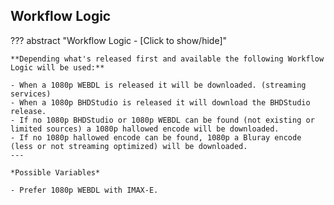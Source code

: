 <!-- markdownlint-disable MD041-->
## Workflow Logic

??? abstract "Workflow Logic - [Click to show/hide]"

    **Depending what's released first and available the following Workflow Logic will be used:**

    - When a 1080p WEBDL is released it will be downloaded. (streaming services)
    - When a 1080p BHDStudio is released it will download the BHDStudio release.
    - If no 1080p BHDStudio or 1080p WEBDL can be found (not existing or limited sources) a 1080p hallowed encode will be downloaded.
    - If no 1080p hallowed encode can be found, 1080p a Bluray encode (less or not streaming optimized) will be downloaded.
    ---

    *Possible Variables*

    - Prefer 1080p WEBDL with IMAX-E.
<!-- markdownlint-enable MD041-->
